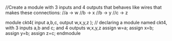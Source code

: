 //Create a module with 3 inputs and 4 outputs that behaves like wires that makes these connections:
//a -> w
//b -> x
//b -> y
//c -> z

module ckt4( 
    input a,b,c,
    output w,x,y,z ); // declaring a module named ckt4, with 3 inputs a,b and c; and 4 outputs w,x,y,z
    assign w=a;
    assign x=b;
    assign y=b;
    assign z=c;
endmodule